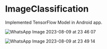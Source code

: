 # ImageClassification
Implemented TensorFlow Model in Android app.

![WhatsApp Image 2023-08-09 at 23 46 07](https://github.com/siamsaleh/ImageClassification/assets/55757774/cff4b65e-4bbc-41df-92a3-dec4c67860fa)


![WhatsApp Image 2023-08-09 at 23 49 14](https://github.com/siamsaleh/ImageClassification/assets/55757774/30b3e773-de22-42fb-bf08-235de8d329ad)
